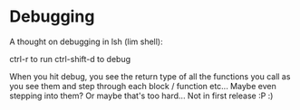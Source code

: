 # Debugging

A thought on debugging in lsh (lim shell):

ctrl-r to run
ctrl-shift-d to debug

When you hit debug, you see the return type of all the functions you call as you see them and step through each block / function etc...
Maybe even stepping into them? Or maybe that's too hard... Not in first release :P :)


